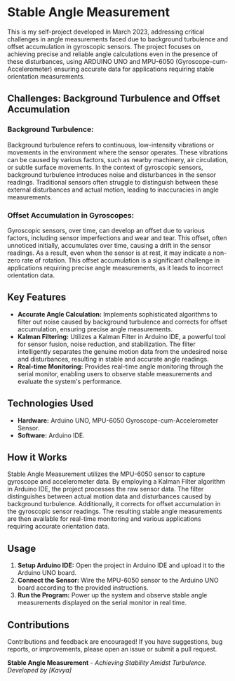 # Stable Angle Measurement

This is my self-project developed in March 2023, addressing critical challenges in angle measurements faced due to background turbulence and offset accumulation in gyroscopic sensors. The project focuses on achieving precise and reliable angle calculations even in the presence of these disturbances, using ARDUINO UNO and MPU-6050 (Gyroscope-cum-Accelerometer) ensuring accurate data for applications requiring stable orientation measurements.

## Challenges: Background Turbulence and Offset Accumulation

### Background Turbulence:
Background turbulence refers to continuous, low-intensity vibrations or movements in the environment where the sensor operates. These vibrations can be caused by various factors, such as nearby machinery, air circulation, or subtle surface movements. In the context of gyroscopic sensors, background turbulence introduces noise and disturbances in the sensor readings. Traditional sensors often struggle to distinguish between these external disturbances and actual motion, leading to inaccuracies in angle measurements.

### Offset Accumulation in Gyroscopes:
Gyroscopic sensors, over time, can develop an offset due to various factors, including sensor imperfections and wear and tear. This offset, often unnoticed initially, accumulates over time, causing a drift in the sensor readings. As a result, even when the sensor is at rest, it may indicate a non-zero rate of rotation. This offset accumulation is a significant challenge in applications requiring precise angle measurements, as it leads to incorrect orientation data.

## Key Features

- **Accurate Angle Calculation:** Implements sophisticated algorithms to filter out noise caused by background turbulence and corrects for offset accumulation, ensuring precise angle measurements.
- **Kalman Filtering:** Utilizes a Kalman Filter in Arduino IDE, a powerful tool for sensor fusion, noise reduction, and stabilization. The filter intelligently separates the genuine motion data from the undesired noise and disturbances, resulting in stable and accurate angle readings.
- **Real-time Monitoring:** Provides real-time angle monitoring through the serial monitor, enabling users to observe stable measurements and evaluate the system's performance.

## Technologies Used

- **Hardware:** Arduino UNO, MPU-6050 Gyroscope-cum-Accelerometer Sensor.
- **Software:** Arduino IDE.

## How it Works

Stable Angle Measurement utilizes the MPU-6050 sensor to capture gyroscope and accelerometer data. By employing a Kalman Filter algorithm in Arduino IDE, the project processes the raw sensor data. The filter distinguishes between actual motion data and disturbances caused by background turbulence. Additionally, it corrects for offset accumulation in the gyroscopic sensor readings. The resulting stable angle measurements are then available for real-time monitoring and various applications requiring accurate orientation data.

## Usage

1. **Setup Arduino IDE:** Open the project in Arduino IDE and upload it to the Arduino UNO board.
2. **Connect the Sensor:** Wire the MPU-6050 sensor to the Arduino UNO board according to the provided instructions.
3. **Run the Program:** Power up the system and observe stable angle measurements displayed on the serial monitor in real time.

## Contributions

Contributions and feedback are encouraged! If you have suggestions, bug reports, or improvements, please open an issue or submit a pull request.

**Stable Angle Measurement** - *Achieving Stability Amidst Turbulence. Developed by [Kavya]*
